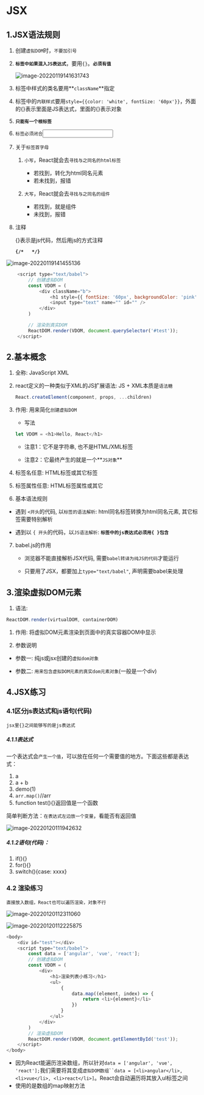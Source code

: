 # JSX

## 1.JSX语法规则

1. 创建`虚拟DOM`时，`不要加引号`

2. **`标签中如果混入JS表达式`**，要用`{}`。**`必须有值`**

   ![image-20220119141631743](C:\Users\zayn\AppData\Roaming\Typora\typora-user-images\image-20220119141631743.png)

3. 标签中样式的类名要用**`className`**指定

4. 标签中的`内联样式`要用`style={{color: 'white', fontSize: '60px'}}`，外面的{}表示里面是JS表达式，里面的{}表示对象

5. **`只能有一个根标签`**

6. `标签必须闭合`<input type="text"/>

7. 关于`标签首字母`

   1. `小写`，React就会去`寻找与之同名的html标签`
      - 若找到，转化为html同名元素
      - 若未找到，报错

   1. `大写`，React就会去`寻找与之同名的组件`
      - 若找到，就是组件
      - 未找到，报错

8. 注释

   {}表示是js代码，然后用js的方式注释

   **`{/*   */}`**

![image-20220119141455136](C:\Users\zayn\AppData\Roaming\Typora\typora-user-images\image-20220119141455136.png)

``` javascript
    <script type="text/babel">
        // 创建虚拟DOM
        const VDOM = (
            <div className="b">
                <h1 style={{ fontSize: '60px', backgroundColor: 'pink' }}>Hello React! </h1>
                <input type="text" name="" id="" />
            </div>
        )

        // 渲染到真实DOM
        ReactDOM.render(VDOM, document.querySelector('#test'));
    </script>
```

## 2.基本概念

1. 全称:  JavaScript XML

2. react定义的一种类似于XML的JS扩展语法: JS + XML本质是`语法糖`

   ``` javascript
   React.createElement(component, props, ...children)
   ```

   

3. 作用: 用来简化`创建虚拟DOM `

   -  写法

   ``` javascript
   let VDOM = <h1>Hello, React</h1>
   ```

   

   - 注意1：它不是字符串, 也不是HTML/XML标签

   - 注意2：它最终产生的就是一个**`JS对象`**

4. 标签名任意: HTML标签或其它标签

5.  标签属性任意: HTML标签属性或其它

6.  基本语法规则

   -  遇到 `<开头`的代码, 以`标签的语法解析`: html同名标签转换为html同名元素, 其它标签需要特别解析

   -  遇到以 `{ 开头`的代码，以`JS语法解析`: **`标签中的js表达式必须用{ }包含`**

7. babel.js的作用

   - 浏览器不能直接解析JSX代码, 需要`babel转译为纯JS的代码`才能运行

   - 只要用了JSX，都要加上`type="text/babel"`, 声明需要babel来处理

## 3.渲染虚拟DOM元素

1. 语法:  

``` javascript
ReactDOM.render(virtualDOM, containerDOM)
```

1. 作用: 将虚拟DOM元素渲染到页面中的真实容器DOM中显示

2.  参数说明

   - 参数一: 纯js或jsx创建的`虚拟dom对象`

   - 参数二: `用来包含虚拟DOM元素的真实dom元素对象`(一般是一个div)

## 4.JSX练习

### 4.1区分js表达式和js语句(代码)

`jsx里{}之间能够写的是js表达式`

##### 4.1.1表达式

一个表达式会`产生一个值`，可以放在任何一个需要值的地方。下面这些都是表达式：

1. a
2. a + b
3. demo(1)
4. `arr.map()`//arr
5. function test(){}返回值是一个函数

简单判断方法：`在表达式左边放一个变量`，看能否有返回值

![image-20220120111942632](C:\Users\zayn\AppData\Roaming\Typora\typora-user-images\image-20220120111942632.png)

##### 4.1.2语句(代码)：

1. if(){}
2. for(){}
3. switch(){case: xxxx}

### 4.2 渲染练习

`直接放入数组，React也可以遍历渲染，对象不行`

![image-20220120112311060](C:\Users\zayn\AppData\Roaming\Typora\typora-user-images\image-20220120112311060.png)

![image-20220120112225875](C:\Users\zayn\AppData\Roaming\Typora\typora-user-images\image-20220120112225875.png)

``` javascript
<body>
    <div id="test"></div>
    <script type="text/babel">
        const data = ['angular', 'vue', 'react'];
        // 创建虚拟DOM
        const VDOM = (
            <div>
                <h1>渲染列表小练习</h1>
                <ul>
                    {
                        data.map((element, index) => {
                            return <li>{element}</li>
                        })
                    }
                </ul>
            </div>
        )
        // 渲染虚拟DOM
        ReactDOM.render(VDOM, document.getElementById('test'));
    </script>
</body>
```

- 因为React能遍历渲染数组，所以针对`data = ['angular', 'vue', 'react'];`我们需要将其变成`虚拟DOM数组``data = [<li>angular</li>, <li>vue</li>, <li>react</li>]`。React会自动遍历将其放入ul标签之间
- 使用的是数组的map映射方法

